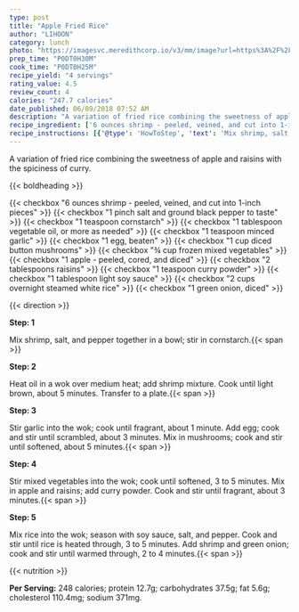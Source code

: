 ```yaml
---
type: post
title: "Apple Fried Rice"
author: "LIHOON"
category: lunch
photo: "https://imagesvc.meredithcorp.io/v3/mm/image?url=https%3A%2F%2Fimages.media-allrecipes.com%2Fuserphotos%2F4025758.jpg"
prep_time: "P0DT0H30M"
cook_time: "P0DT0H25M"
recipe_yield: "4 servings"
rating_value: 4.5
review_count: 4
calories: "247.7 calories"
date_published: 06/09/2018 07:52 AM
description: "A variation of fried rice combining the sweetness of apple and raisins with the spiciness of curry."
recipe_ingredient: ['6 ounces shrimp - peeled, veined, and cut into 1-inch pieces', '1 pinch salt and ground black pepper to taste', '1 teaspoon cornstarch', '1 tablespoon vegetable oil, or more as needed', '1 teaspoon minced garlic', '1 egg, beaten', '1 cup diced button mushrooms', '¾ cup frozen mixed vegetables', '1 apple - peeled, cored, and diced', '2 tablespoons raisins', '1 teaspoon curry powder', '1 tablespoon light soy sauce', '2 cups overnight steamed white rice', '1 green onion, diced']
recipe_instructions: [{'@type': 'HowToStep', 'text': 'Mix shrimp, salt, and pepper together in a bowl; stir in cornstarch.\n'}, {'@type': 'HowToStep', 'text': 'Heat oil in a wok over medium heat; add shrimp mixture. Cook until light brown, about 5 minutes. Transfer to a plate.\n'}, {'@type': 'HowToStep', 'text': 'Stir garlic into the wok; cook until fragrant, about 1 minute. Add egg; cook and stir until scrambled, about 3 minutes. Mix in mushrooms; cook and stir until softened, about 5 minutes.\n'}, {'@type': 'HowToStep', 'text': 'Stir mixed vegetables into the wok; cook until softened, 3 to 5 minutes. Mix in apple and raisins; add curry powder. Cook and stir until fragrant, about 3 minutes.\n'}, {'@type': 'HowToStep', 'text': 'Mix rice into the wok; season with soy sauce, salt, and pepper. Cook and stir until rice is heated through, 3 to 5 minutes. Add shrimp and green onion; cook and stir until warmed through, 2 to 4 minutes.\n'}]
---
```


A variation of fried rice combining the sweetness of apple and raisins with the spiciness of curry. 

{{< boldheading >}}

{{< checkbox "6 ounces shrimp - peeled, veined, and cut into 1-inch pieces" >}}
{{< checkbox "1 pinch salt and ground black pepper to taste" >}}
{{< checkbox "1 teaspoon cornstarch" >}}
{{< checkbox "1 tablespoon vegetable oil, or more as needed" >}}
{{< checkbox "1 teaspoon minced garlic" >}}
{{< checkbox "1  egg, beaten" >}}
{{< checkbox "1 cup diced button mushrooms" >}}
{{< checkbox "¾ cup frozen mixed vegetables" >}}
{{< checkbox "1  apple - peeled, cored, and diced" >}}
{{< checkbox "2 tablespoons raisins" >}}
{{< checkbox "1 teaspoon curry powder" >}}
{{< checkbox "1 tablespoon light soy sauce" >}}
{{< checkbox "2 cups overnight steamed white rice" >}}
{{< checkbox "1  green onion, diced" >}}


{{< direction >}}

**Step: 1**

Mix shrimp, salt, and pepper together in a bowl; stir in cornstarch.{{< span >}}

**Step: 2**

Heat oil in a wok over medium heat; add shrimp mixture. Cook until light brown, about 5 minutes. Transfer to a plate.{{< span >}}

**Step: 3**

Stir garlic into the wok; cook until fragrant, about 1 minute. Add egg; cook and stir until scrambled, about 3 minutes. Mix in mushrooms; cook and stir until softened, about 5 minutes.{{< span >}}

**Step: 4**

Stir mixed vegetables into the wok; cook until softened, 3 to 5 minutes. Mix in apple and raisins; add curry powder. Cook and stir until fragrant, about 3 minutes.{{< span >}}

**Step: 5**

Mix rice into the wok; season with soy sauce, salt, and pepper. Cook and stir until rice is heated through, 3 to 5 minutes. Add shrimp and green onion; cook and stir until warmed through, 2 to 4 minutes.{{< span >}}

{{< nutrition >}}

**Per Serving:** 248 calories; protein 12.7g; carbohydrates 37.5g; fat 5.6g; cholesterol 110.4mg; sodium 371mg.